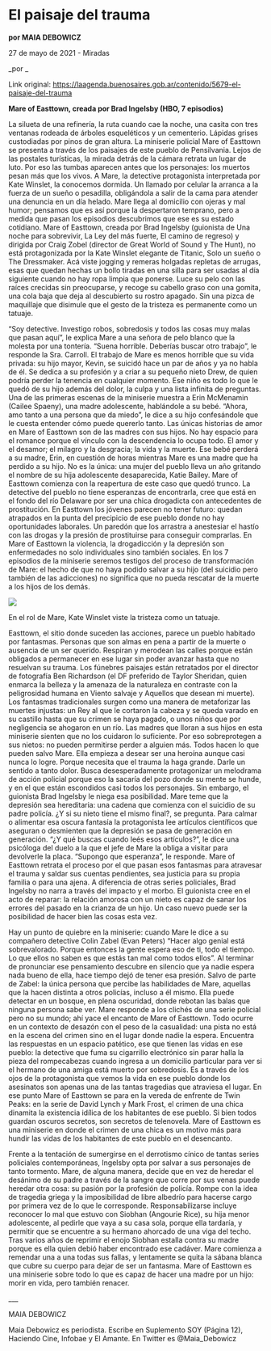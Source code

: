 # El paisaje del trauma

**por MAIA DEBOWICZ**

27 de mayo de 2021 - Miradas

_por _

Link original: https://laagenda.buenosaires.gob.ar/contenido/5679-el-paisaje-del-trauma



**Mare of Easttown, creada por Brad Ingelsby (HBO, 7 episodios)**




La silueta de una refinería, la ruta cuando cae la noche, una casita con tres ventanas rodeada de árboles esqueléticos y un cementerio. Lápidas grises custodiadas por pinos de gran altura. La miniserie policial Mare of Easttown se presenta a través de los paisajes de este pueblo de Pensilvania. Lejos de las postales turísticas, la mirada detrás de la cámara retrata un lugar de luto. Por eso las tumbas aparecen antes que los personajes: los muertos pesan más que los vivos. A Mare, la detective protagonista interpretada por Kate Winslet, la conocemos dormida. Un llamado por celular la arranca a la fuerza de un sueño o pesadilla, obligándola a salir de la cama para atender una denuncia en un día helado. Mare llega al domicilio con ojeras y mal humor; pensamos que es así porque la despertaron temprano, pero a medida que pasan los episodios descubrimos que ese es su estado cotidiano. Mare of Easttown, creada por Brad Ingelsby (guionista de Una noche para sobrevivir, La Ley del más fuerte, El camino de regreso) y dirigida por Craig Zobel (director de Great World of Sound y The Hunt), no está protagonizada por la Kate Winslet elegante de Titanic, Solo un sueño o The Dressmaker. Acá viste jogging y remeras holgadas repletas de arrugas, esas que quedan hechas un bollo tiradas en una silla para ser usadas al día siguiente cuando no hay ropa limpia que ponerse. Luce su pelo con las raíces crecidas sin preocuparse, y recoge su cabello graso con una gomita, una cola baja que deja al descubierto su rostro apagado. Sin una pizca de maquillaje que disimule que el gesto de la tristeza es permanente como un tatuaje.




“Soy detective. Investigo robos, sobredosis y todos las cosas muy malas que pasan aquí”, le explica Mare a una señora de pelo blanco que la molesta por una tontería. “Suena horrible. Deberías buscar otro trabajo”, le responde la Sra. Carroll. El trabajo de Mare es menos horrible que su vida privada: su hijo mayor, Kevin, se suicidó hace un par de años y ya no habla de él. Se dedica a su profesión y a criar a su pequeño nieto Drew, de quien podría perder la tenencia en cualquier momento. Ese niño es todo lo que le quedó de su hijo además del dolor, la culpa y una lista infinita de preguntas. Una de las primeras escenas de la miniserie muestra a Erin McMenamin (Cailee Spaeny), una madre adolescente, hablándole a su bebé. “Ahora, amo tanto a una persona que da miedo”, le dice a su hijo confesándole que le cuesta entender cómo puede quererlo tanto. Las únicas historias de amor en Mare of Easttown son de las madres con sus hijos. No hay espacio para el romance porque el vínculo con la descendencia lo ocupa todo. El amor y el desamor; el milagro y la desgracia; la vida y la muerte. Ese bebé perderá a su madre, Erin, en cuestión de horas mientras Mare es una madre que ha perdido a su hijo. No es la única: una mujer del pueblo lleva un año gritando el nombre de su hija adolescente desaparecida, Katie Bailey. Mare of Easttown comienza con la reapertura de este caso que quedó trunco. La detective del pueblo no tiene esperanzas de encontrarla, cree que está en el fondo del río Delaware por ser una chica drogadicta con antecedentes de prostitución. En Easttown los jóvenes parecen no tener futuro: quedan atrapados en la punta del precipicio de ese pueblo donde no hay oportunidades laborales. Un paredón que los arrastra a anestesiar el hastío con las drogas y la presión de prostituirse para conseguir comprarlas. En Mare of Easttown la violencia, la drogadicción y la depresión son enfermedades no solo individuales sino también sociales. En los 7 episodios de la miniserie seremos testigos del proceso de transformación de Mare: el hecho de que no haya podido salvar a su hijo (del suicidio pero también de las adicciones) no significa que no pueda rescatar de la muerte a los hijos de los demás.




![](https://cdn.flowlikemusic.com/files/images/51469/c97881a0-e0f4-4201-bd2c-35adb88d5638.jpg)




En el rol de Mare, Kate Winslet viste la tristeza como un tatuaje.




Easttown, el sitio donde suceden las acciones, parece un pueblo habitado por fantasmas. Personas que son almas en pena a partir de la muerte o ausencia de un ser querido. Respiran y merodean las calles porque están obligados a permanecer en ese lugar sin poder avanzar hasta que no resuelvan su trauma. Los fúnebres paisajes están retratados por el director de fotografía Ben Richardson (el DF preferido de Taylor Sheridan, quien enmarca la belleza y la amenaza de la naturaleza en contraste con la peligrosidad humana en Viento salvaje y Aquellos que desean mi muerte). Los fantasmas tradicionales surgen como una manera de metaforizar las muertes injustas: un Rey al que le cortaron la cabeza y se queda varado en su castillo hasta que su crimen se haya pagado, o unos niños que por negligencia se ahogaron en un río. Las madres que lloran a sus hijos en esta miniserie sienten que no los cuidaron lo suficiente. Por eso sobreprotegen a sus nietos: no pueden permitirse perder a alguien más. Todos hacen lo que pueden salvo Mare. Ella empieza a desear ser una heroína aunque casi nunca lo logre. Porque necesita que el trauma la haga grande. Darle un sentido a tanto dolor. Busca desesperadamente protagonizar un melodrama de acción policial porque eso la sacaría del pozo donde su mente se hunde, y en el que están escondidos casi todos los personajes. Sin embargo, el guionista Brad Ingelsby le niega esa posibilidad. Mare teme que la depresión sea hereditaria: una cadena que comienza con el suicidio de su padre policía. ¿Y si su nieto tiene el mismo final?, se pregunta. Para calmar o alimentar esa oscura fantasía la protagonista lee artículos científicos que aseguran o desmienten que la depresión se pasa de generación en generación. “¿Y qué buscas cuando leés esos artículos?”, le dice una psicóloga del duelo a la que el jefe de Mare la obliga a visitar para devolverle la placa. “Supongo que esperanza”, le responde. Mare of Easttown retrata el proceso por el que pasan esos fantasmas para atravesar el trauma y saldar sus cuentas pendientes, sea justicia para su propia familia o para una ajena. A diferencia de otras series policiales, Brad Ingelsby no narra a través del impacto y el morbo. El guionista cree en el acto de reparar: la relación amorosa con un nieto es capaz de sanar los errores del pasado en la crianza de un hijo. Un caso nuevo puede ser la posibilidad de hacer bien las cosas esta vez.




Hay un punto de quiebre en la miniserie: cuando Mare le dice a su compañero detective Colin Zabel (Evan Peters) “Hacer algo genial está sobrevalorado. Porque entonces la gente espera eso de ti, todo el tiempo. Lo que ellos no saben es que estás tan mal como todos ellos”. Al terminar de pronunciar ese pensamiento descubre en silencio que ya nadie espera nada bueno de ella, hace tiempo dejó de tener esa presión. Salvo de parte de Zabel: la única persona que percibe las habilidades de Mare, aquellas que la hacen distinta a otros policías, incluso a él mismo. Ella puede detectar en un bosque, en plena oscuridad, donde rebotan las balas que ninguna persona sabe ver. Mare responde a los clichés de una serie policial pero no su mundo; ahí yace el encanto de Mare of Easttown. Todo ocurre en un contexto de desazón con el peso de la casualidad: una pista no está en la escena del crimen sino en el lugar donde nadie la espera. Encuentra las respuestas en un espacio patético, ese que tienen las vidas en ese pueblo: la detective que fuma su cigarrillo electrónico sin parar halla la pieza del rompecabezas cuando ingresa a un domicilio particular para ver si el hermano de una amiga está muerto por sobredosis. Es a través de los ojos de la protagonista que vemos la vida en ese pueblo donde los asesinatos son apenas una de las tantas tragedias que atraviesa el lugar. En ese punto Mare of Easttown se para en la vereda de enfrente de Twin Peaks: en la serie de David Lynch y Mark Frost, el crimen de una chica dinamita la existencia idílica de los habitantes de ese pueblo. Si bien todos guardan oscuros secretos, son secretos de telenovela. Mare of Easttown es una miniserie en donde el crimen de una chica es un motivo más para hundir las vidas de los habitantes de este pueblo en el desencanto.




Frente a la tentación de sumergirse en el derrotismo cínico de tantas series policiales contemporáneas, Ingelsby opta por salvar a sus personajes de tanto tormento. Mare, de alguna manera, decide que en vez de heredar el desánimo de su padre a través de la sangre que corre por sus venas puede heredar otra cosa: su pasión por la profesión de policía. Rompe con la idea de tragedia griega y la imposibilidad de libre albedrío para hacerse cargo por primera vez de lo que le corresponde. Responsabilizarse incluye reconocer lo mal que estuvo con Siobhan (Angourie Rice), su hija menor adolescente, al pedirle que vaya a su casa sola, porque ella tardaría, y permitir que se encuentre a su hermano ahorcado de una viga del techo. Tras varios años de reprimir el enojo Siobhan estalla contra su madre porque es ella quien debió haber encontrado ese cadáver. Mare comienza a remendar una a una todas sus fallas, y lentamente se quita la sábana blanca que cubre su cuerpo para dejar de ser un fantasma. Mare of Easttown es una miniserie sobre todo lo que es capaz de hacer una madre por un hijo: morir en vida, pero también renacer.




\_\_\_




MAIA DEBOWICZ




Maia Debowicz es periodista. Escribe en Suplemento SOY (Página 12), Haciendo Cine, Infobae y El Amante. En Twitter es @Maia\_Debowicz



